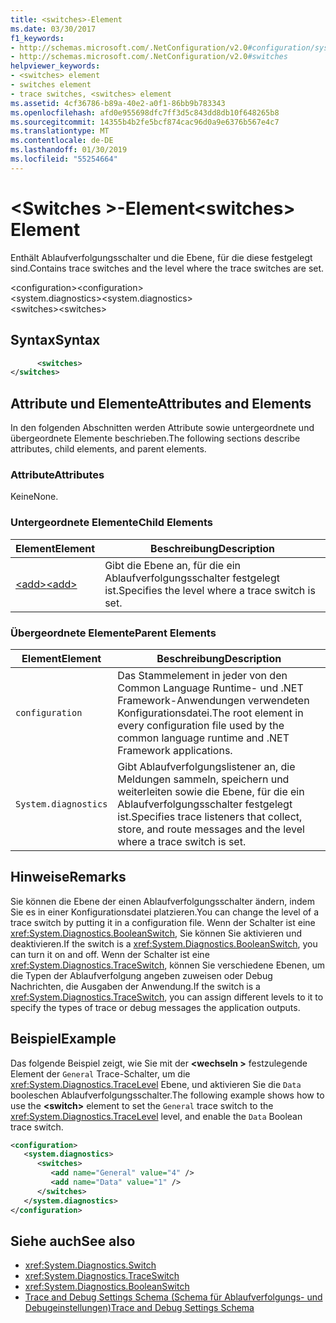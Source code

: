 ```yaml
---
title: <switches>-Element
ms.date: 03/30/2017
f1_keywords:
- http://schemas.microsoft.com/.NetConfiguration/v2.0#configuration/system.diagnostics/switches
- http://schemas.microsoft.com/.NetConfiguration/v2.0#switches
helpviewer_keywords:
- <switches> element
- switches element
- trace switches, <switches> element
ms.assetid: 4cf36786-b89a-40e2-a0f1-86bb9b783343
ms.openlocfilehash: afd0e955698dfc7ff3d5c843dd8db10f648265b8
ms.sourcegitcommit: 14355b4b2fe5bcf874cac96d0a9e6376b567e4c7
ms.translationtype: MT
ms.contentlocale: de-DE
ms.lasthandoff: 01/30/2019
ms.locfileid: "55254664"
---
```

# <a name="switches-element"></a><span data-ttu-id="3fa29-102">\<Switches >-Element</span><span class="sxs-lookup"><span data-stu-id="3fa29-102">\<switches> Element</span></span>
<span data-ttu-id="3fa29-103">Enthält Ablaufverfolgungsschalter und die Ebene, für die diese festgelegt sind.</span><span class="sxs-lookup"><span data-stu-id="3fa29-103">Contains trace switches and the level where the trace switches are set.</span></span>  
  
 <span data-ttu-id="3fa29-104">\<configuration></span><span class="sxs-lookup"><span data-stu-id="3fa29-104">\<configuration></span></span>  
<span data-ttu-id="3fa29-105">\<system.diagnostics></span><span class="sxs-lookup"><span data-stu-id="3fa29-105">\<system.diagnostics></span></span>  
<span data-ttu-id="3fa29-106">\<switches></span><span class="sxs-lookup"><span data-stu-id="3fa29-106">\<switches></span></span>  
  
## <a name="syntax"></a><span data-ttu-id="3fa29-107">Syntax</span><span class="sxs-lookup"><span data-stu-id="3fa29-107">Syntax</span></span>  
  
```xml  
      <switches>   
</switches>  
```  
  
## <a name="attributes-and-elements"></a><span data-ttu-id="3fa29-108">Attribute und Elemente</span><span class="sxs-lookup"><span data-stu-id="3fa29-108">Attributes and Elements</span></span>  
 <span data-ttu-id="3fa29-109">In den folgenden Abschnitten werden Attribute sowie untergeordnete und übergeordnete Elemente beschrieben.</span><span class="sxs-lookup"><span data-stu-id="3fa29-109">The following sections describe attributes, child elements, and parent elements.</span></span>  
  
### <a name="attributes"></a><span data-ttu-id="3fa29-110">Attribute</span><span class="sxs-lookup"><span data-stu-id="3fa29-110">Attributes</span></span>  
 <span data-ttu-id="3fa29-111">Keine</span><span class="sxs-lookup"><span data-stu-id="3fa29-111">None.</span></span>  
  
### <a name="child-elements"></a><span data-ttu-id="3fa29-112">Untergeordnete Elemente</span><span class="sxs-lookup"><span data-stu-id="3fa29-112">Child Elements</span></span>  
  
|<span data-ttu-id="3fa29-113">Element</span><span class="sxs-lookup"><span data-stu-id="3fa29-113">Element</span></span>|<span data-ttu-id="3fa29-114">Beschreibung</span><span class="sxs-lookup"><span data-stu-id="3fa29-114">Description</span></span>|  
|-------------|-----------------|  
|[<span data-ttu-id="3fa29-115">\<add></span><span class="sxs-lookup"><span data-stu-id="3fa29-115">\<add></span></span>](../../../../../docs/framework/configure-apps/file-schema/trace-debug/add-element-for-switches.md)|<span data-ttu-id="3fa29-116">Gibt die Ebene an, für die ein Ablaufverfolgungsschalter festgelegt ist.</span><span class="sxs-lookup"><span data-stu-id="3fa29-116">Specifies the level where a trace switch is set.</span></span>|  
  
### <a name="parent-elements"></a><span data-ttu-id="3fa29-117">Übergeordnete Elemente</span><span class="sxs-lookup"><span data-stu-id="3fa29-117">Parent Elements</span></span>  
  
|<span data-ttu-id="3fa29-118">Element</span><span class="sxs-lookup"><span data-stu-id="3fa29-118">Element</span></span>|<span data-ttu-id="3fa29-119">Beschreibung</span><span class="sxs-lookup"><span data-stu-id="3fa29-119">Description</span></span>|  
|-------------|-----------------|  
|`configuration`|<span data-ttu-id="3fa29-120">Das Stammelement in jeder von den Common Language Runtime- und .NET Framework-Anwendungen verwendeten Konfigurationsdatei.</span><span class="sxs-lookup"><span data-stu-id="3fa29-120">The root element in every configuration file used by the common language runtime and .NET Framework applications.</span></span>|  
|`System.diagnostics`|<span data-ttu-id="3fa29-121">Gibt Ablaufverfolgungslistener an, die Meldungen sammeln, speichern und weiterleiten sowie die Ebene, für die ein Ablaufverfolgungsschalter festgelegt ist.</span><span class="sxs-lookup"><span data-stu-id="3fa29-121">Specifies trace listeners that collect, store, and route messages and the level where a trace switch is set.</span></span>|  
  
## <a name="remarks"></a><span data-ttu-id="3fa29-122">Hinweise</span><span class="sxs-lookup"><span data-stu-id="3fa29-122">Remarks</span></span>  
 <span data-ttu-id="3fa29-123">Sie können die Ebene der einen Ablaufverfolgungsschalter ändern, indem Sie es in einer Konfigurationsdatei platzieren.</span><span class="sxs-lookup"><span data-stu-id="3fa29-123">You can change the level of a trace switch by putting it in a configuration file.</span></span> <span data-ttu-id="3fa29-124">Wenn der Schalter ist eine <xref:System.Diagnostics.BooleanSwitch>, Sie können Sie aktivieren und deaktivieren.</span><span class="sxs-lookup"><span data-stu-id="3fa29-124">If the switch is a <xref:System.Diagnostics.BooleanSwitch>, you can turn it on and off.</span></span> <span data-ttu-id="3fa29-125">Wenn der Schalter ist eine <xref:System.Diagnostics.TraceSwitch>, können Sie verschiedene Ebenen, um die Typen der Ablaufverfolgung angeben zuweisen oder Debug Nachrichten, die Ausgaben der Anwendung.</span><span class="sxs-lookup"><span data-stu-id="3fa29-125">If the switch is a <xref:System.Diagnostics.TraceSwitch>, you can assign different levels to it to specify the types of trace or debug messages the application outputs.</span></span>  
  
## <a name="example"></a><span data-ttu-id="3fa29-126">Beispiel</span><span class="sxs-lookup"><span data-stu-id="3fa29-126">Example</span></span>  
 <span data-ttu-id="3fa29-127">Das folgende Beispiel zeigt, wie Sie mit der  **\<wechseln >** festzulegende Element der `General` Trace-Schalter, um die <xref:System.Diagnostics.TraceLevel> Ebene, und aktivieren Sie die `Data` booleschen Ablaufverfolgungsschalter.</span><span class="sxs-lookup"><span data-stu-id="3fa29-127">The following example shows how to use the **\<switch>** element to set the `General` trace switch to the <xref:System.Diagnostics.TraceLevel> level, and enable the `Data` Boolean trace switch.</span></span>  
  
```xml  
<configuration>  
   <system.diagnostics>  
      <switches>  
         <add name="General" value="4" />  
         <add name="Data" value="1" />  
      </switches>  
   </system.diagnostics>  
</configuration>  
```  
  
## <a name="see-also"></a><span data-ttu-id="3fa29-128">Siehe auch</span><span class="sxs-lookup"><span data-stu-id="3fa29-128">See also</span></span>
- <xref:System.Diagnostics.Switch>
- <xref:System.Diagnostics.TraceSwitch>
- <xref:System.Diagnostics.BooleanSwitch>
- [<span data-ttu-id="3fa29-129">Trace and Debug Settings Schema (Schema für Ablaufverfolgungs- und Debugeinstellungen)</span><span class="sxs-lookup"><span data-stu-id="3fa29-129">Trace and Debug Settings Schema</span></span>](../../../../../docs/framework/configure-apps/file-schema/trace-debug/index.md)
